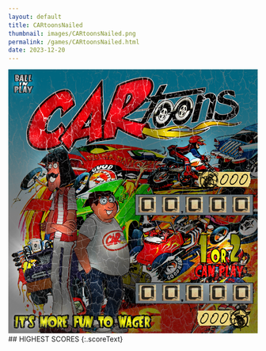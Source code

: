 ```yaml
---
layout: default
title: CARtoonsNailed
thumbnail: images/CARtoonsNailed.png
permalink: /games/CARtoonsNailed.html
date: 2023-12-20
---
```


<img src="../images/CARtoonsNailed.png" class="gameThumbnail img-fluid mx-auto align-middle">
## HIGHEST SCORES
{:.scoreText}

